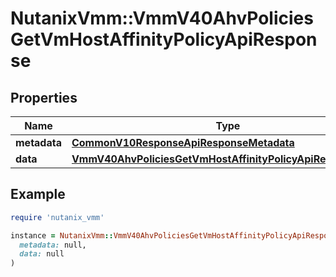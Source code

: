 # NutanixVmm::VmmV40AhvPoliciesGetVmHostAffinityPolicyApiResponse

## Properties

| Name | Type | Description | Notes |
| ---- | ---- | ----------- | ----- |
| **metadata** | [**CommonV10ResponseApiResponseMetadata**](CommonV10ResponseApiResponseMetadata.md) |  | [optional] |
| **data** | [**VmmV40AhvPoliciesGetVmHostAffinityPolicyApiResponseData**](VmmV40AhvPoliciesGetVmHostAffinityPolicyApiResponseData.md) |  | [optional] |

## Example

```ruby
require 'nutanix_vmm'

instance = NutanixVmm::VmmV40AhvPoliciesGetVmHostAffinityPolicyApiResponse.new(
  metadata: null,
  data: null
)
```

